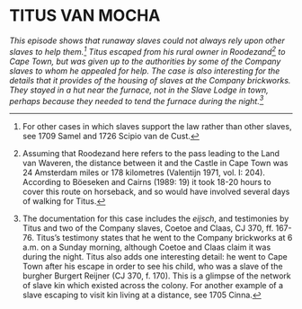 # TITUS VAN MOCHA

*This episode shows that runaway slaves could not always rely upon other slaves to help them.[^1] Titus escaped from his rural owner in Roodezand[^2] to Cape Town, but was given up to the authorities by some of the Company slaves to whom he appealed for help. The case is also interesting for the details that it provides of the housing of slaves at the Company brickworks. They stayed in a hut near the furnace, not in the Slave Lodge in town, perhaps because they needed to tend the furnace during the night.[^3]*

[^1]: For other cases in which slaves support the law rather than other slaves, see 1709 Samel and 1726 Scipio van de Cust.

[^2]: Assuming that Roodezand here refers to the pass leading to the Land van Waveren, the distance between it and the Castle in Cape Town was 24 Amsterdam miles or 178 kilometres (Valentijn 1971, vol. I: 204). According to Böeseken and Cairns (1989: 19) it took 18-20 hours to cover this route on horseback, and so would have involved several days of walking for Titus.

[^3]: The documentation for this case includes the *eijsch*, and testimonies by Titus and two of the Company slaves, Coetoe and Claas, CJ 370, ff. 167-76. Titus’s testimony states that he went to the Company brickworks at 6 a.m. on a Sunday morning, although Coetoe and Claas claim it was during the night. Titus also adds one interesting detail: he went to Cape Town after his escape in order to see his child, who was a slave of the burgher Burgert Reijner (CJ 370, f. 170). This is a glimpse of the network of slave kin which existed across the colony. For another example of a slave escaping to visit kin living at a distance, see 1705 Cinna.